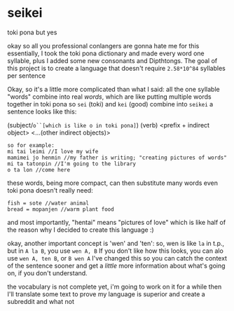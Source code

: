 # seikei
toki pona but yes

okay so all you professional conlangers are gonna hate me for this
essentially, I took the toki pona dictionary and made every word one syllable, plus I added some new consonants and Dipthtongs.
The goal of this project is to create a language that doesn't require `2.58*10^84` syllables per sentence

Okay, so it's a little more complicated than what I said:
all the one syllable "words" combine into real *words*, which are like putting multiple words together in toki pona
so `sei` (toki) and `kei` (good) combine into `seikei`
a sentence looks like this:

(subject/`o``[which is like o in toki pona]`) (verb) <direct object> <prefix + indirect object> <...(other indirect objects)>
```
so for example:
mi tai leimi //I love my wife
mamimei jo henmin //my father is writing; "creating pictures of words"
mi ta tatonpin //I'm going to the library
o ta lon //come here
```
these words, being more compact, can then substitute many words even toki pona doesn't really need:
```
fish = sote //water animal
bread = mopanjen //warm plant food
```
and most importantly, "hentai" means "pictures of love" which is like half of the reason why I decided to create this language :)

okay, another important concept is 'wen' and 'ten':
so, wen is like `la` in t.p., but in `A la B`, you use `wen A, B`
If you don't like how this looks, you can alo use `wen A, ten B`, or `B wen A`
I've changed this so you can catch the context of the sentence sooner and get a *little* more information about what's going on, if you don't understand.

the vocabulary is not complete yet, i'm going to work on it for a while
then I'll translate some text to prove my language is superior and create a subreddit and what not
